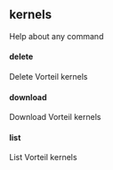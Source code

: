 ## kernels
Help about any command

#### delete
Delete Vorteil kernels

#### download
Download Vorteil kernels

#### list
List Vorteil kernels
